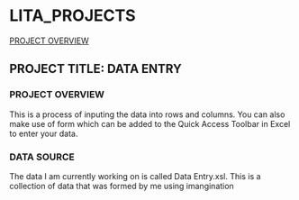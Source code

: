 # LITA_PROJECTS

[PROJECT OVERVIEW](#PROJECT-OVERVIEW)
## PROJECT TITLE: DATA ENTRY

### PROJECT OVERVIEW

This is a process of inputing the data into rows and columns. You can also make use of form which can be added to the Quick Access Toolbar in Excel to enter your data.

### DATA SOURCE

The data I am currently working on is called Data Entry.xsl. This is a collection of data that was formed by me using imangination

